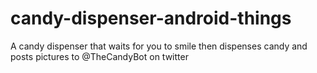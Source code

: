 # candy-dispenser-android-things
A candy dispenser that waits for you to smile then dispenses candy and posts pictures to @TheCandyBot on twitter
